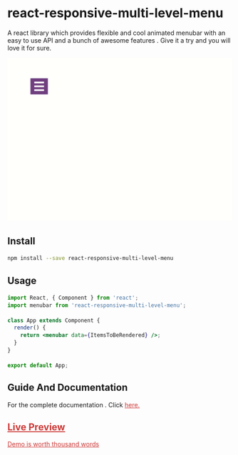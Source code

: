 
# react-responsive-multi-level-menu

A react library which provides flexible and cool animated menubar with an easy to use API and a bunch of awesome features . Give it a try and you will love it for sure.


<div style="text-align:center"><img src="demo1.gif" alt="demo"></div>

## Install

```bash
npm install --save react-responsive-multi-level-menu
```

## Usage

```jsx
import React, { Component } from 'react';
import menubar from 'react-responsive-multi-level-menu';

class App extends Component {
  render() {
    return <menubar data={ItemsToBeRendered} />;
  }
}

export default App;
```

## Guide And Documentation

For the complete documentation . Click <a style="color:#cc3a38" href="https://react-responsive-multi-level-menu-docs.netlify.com/src-introduction">here.

## Live Preview

<a style="color:#cc3a38" href="https://react-responsive-multi-level-menu-demo.netlify.com/">Demo is worth thousand words</a>

